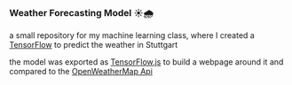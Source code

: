 ### Weather Forecasting Model ☀️🌧️

a small repository for my machine learning class, where I created a [TensorFlow](https://www.tensorflow.org/) to predict the weather in Stuttgart

the model was exported as [TensorFlow.js](https://www.tensorflow.org/js) to build a webpage around it and compared to the [OpenWeatherMap Api](https://openweathermap.org/api)
